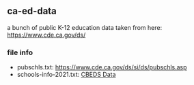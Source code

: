 ## ca-ed-data
a bunch of public K-12 education data taken from here: https://www.cde.ca.gov/ds/

### file info

* pubschls.txt: https://www.cde.ca.gov/ds/si/ds/pubschls.asp
* schools-info-2021.txt: [CBEDS Data](https://www.cde.ca.gov/ds/ad/filescbedsorab.asp)
